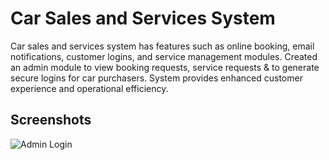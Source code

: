 
# Car Sales and Services System

Car sales and services system has features such as online booking, email notifications, customer logins, and service management modules. Created an admin module to view booking requests, service requests & to generate secure logins for car purchasers. System provides enhanced customer experience and operational efficiency.



## Screenshots

![Admin Login](https://github.com/SaravanaJothi02/Car-Sales-and-Services-System/assets/81957447/826eaa1a-7d35-479e-ac5b-753cb16cd02e)
